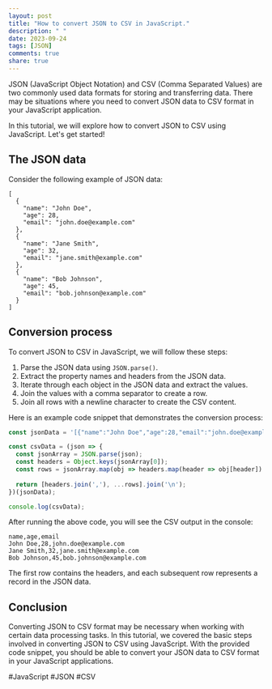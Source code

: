 ```yaml
---
layout: post
title: "How to convert JSON to CSV in JavaScript."
description: " "
date: 2023-09-24
tags: [JSON]
comments: true
share: true
---
```


JSON (JavaScript Object Notation) and CSV (Comma Separated Values) are two commonly used data formats for storing and transferring data. There may be situations where you need to convert JSON data to CSV format in your JavaScript application.

In this tutorial, we will explore how to convert JSON to CSV using JavaScript. Let's get started!

## The JSON data

Consider the following example of JSON data:

```
[
  {
    "name": "John Doe",
    "age": 28,
    "email": "john.doe@example.com"
  },
  {
    "name": "Jane Smith",
    "age": 32,
    "email": "jane.smith@example.com"
  },
  {
    "name": "Bob Johnson",
    "age": 45,
    "email": "bob.johnson@example.com"
  }
]
```

## Conversion process

To convert JSON to CSV in JavaScript, we will follow these steps:

1. Parse the JSON data using `JSON.parse()`.
2. Extract the property names and headers from the JSON data.
3. Iterate through each object in the JSON data and extract the values.
4. Join the values with a comma separator to create a row.
5. Join all rows with a newline character to create the CSV content.

Here is an example code snippet that demonstrates the conversion process:

```javascript
const jsonData = '[{"name":"John Doe","age":28,"email":"john.doe@example.com"},{"name":"Jane Smith","age":32,"email":"jane.smith@example.com"},{"name":"Bob Johnson","age":45,"email":"bob.johnson@example.com"}]';

const csvData = (json => {
  const jsonArray = JSON.parse(json);
  const headers = Object.keys(jsonArray[0]);
  const rows = jsonArray.map(obj => headers.map(header => obj[header]).join(','));
  
  return [headers.join(','), ...rows].join('\n');
})(jsonData);

console.log(csvData);
```

After running the above code, you will see the CSV output in the console:
```
name,age,email
John Doe,28,john.doe@example.com
Jane Smith,32,jane.smith@example.com
Bob Johnson,45,bob.johnson@example.com
```

The first row contains the headers, and each subsequent row represents a record in the JSON data.

## Conclusion

Converting JSON to CSV format may be necessary when working with certain data processing tasks. In this tutorial, we covered the basic steps involved in converting JSON to CSV using JavaScript. With the provided code snippet, you should be able to convert your JSON data to CSV format in your JavaScript applications.

#JavaScript #JSON #CSV